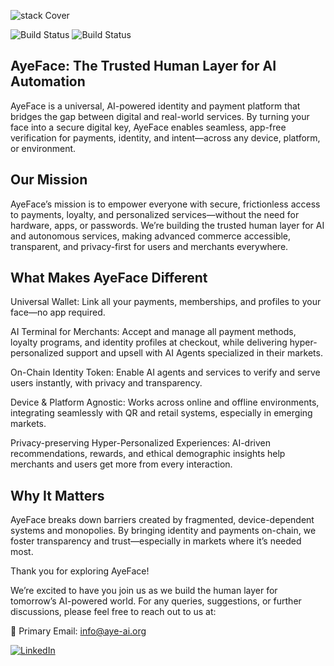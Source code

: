 

![stack Cover](https://imgur.com/N63MUWA.jpg)

 ![Build Status](https://img.shields.io/badge/Version-1.0-important) ![Build Status](https://img.shields.io/badge/Date-23--10--23-blue)


## AyeFace: The Trusted Human Layer for AI Automation


AyeFace is a universal, AI-powered identity and payment platform that bridges the gap between digital and real-world services. By turning your face into a secure digital key, AyeFace enables seamless, app-free verification for payments, identity, and intent—across any device, platform, or environment.



## Our Mission


AyeFace’s mission is to empower everyone with secure, frictionless access to payments, loyalty, and personalized services—without the need for hardware, apps, or passwords. We’re building the trusted human layer for AI and autonomous services, making advanced commerce accessible, transparent, and privacy-first for users and merchants everywhere.



## What Makes AyeFace Different


Universal Wallet: Link all your payments, memberships, and profiles to your face—no app required.

AI Terminal for Merchants: Accept and manage all payment methods, loyalty programs, and identity profiles at checkout, while delivering hyper-personalized support and upsell with AI Agents specialized in their markets.

On-Chain Identity Token: Enable AI agents and services to verify and serve users instantly, with privacy and transparency.

Device & Platform Agnostic: Works across online and offline environments, integrating seamlessly with QR and retail systems, especially in emerging markets.

Privacy-preserving Hyper-Personalized Experiences: AI-driven recommendations, rewards, and ethical demographic insights help merchants and users get more from every interaction.




## Why It Matters


AyeFace breaks down barriers created by fragmented, device-dependent systems and monopolies. By bringing identity and payments on-chain, we foster transparency and trust—especially in markets where it’s needed most.



Thank you for exploring AyeFace!

We’re excited to have you join us as we build the human layer for tomorrow’s AI-powered world.
For any queries, suggestions, or further discussions, please feel free to reach out to us at:

📧 Primary Email:  [info@aye-ai.org](mailto:info@aye-ai.org)


[![LinkedIn](https://img.shields.io/badge/LinkedIn-0077B5?style=for-the-badge&logo=linkedin&logoColor=white)](https://www.linkedin.com/company/aye-solutions-sdn-bhd/)

